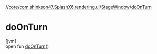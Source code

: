 //[core](../../../index.md)/[com.shinkson47.SplashX6.rendering.ui](../index.md)/[StageWindow](index.md)/[doOnTurn](do-on-turn.md)

# doOnTurn

[jvm]\
open fun [doOnTurn](do-on-turn.md)()
